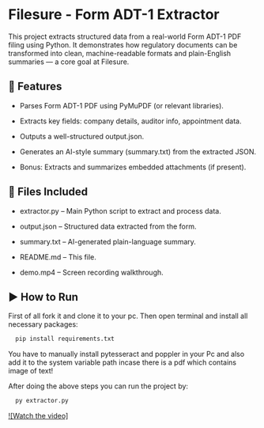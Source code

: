
# Filesure - Form ADT-1 Extractor

This project extracts structured data from a real-world Form ADT-1 PDF filing using Python. It demonstrates how regulatory documents can be transformed into clean, machine-readable formats and plain-English summaries — a core goal at Filesure.


## 🔧 Features

- Parses Form ADT-1 PDF using PyMuPDF (or relevant libraries).

- Extracts key fields: company details, auditor info, appointment data.

- Outputs a well-structured output.json.

- Generates an AI-style summary (summary.txt) from the extracted JSON.

- Bonus: Extracts and summarizes embedded attachments (if present).


## 📁 Files Included

- extractor.py – Main Python script to extract and process data.

- output.json – Structured data extracted from the form.

- summary.txt – AI-generated plain-language summary.

- README.md – This file.

- demo.mp4 – Screen recording walkthrough.


## ▶️ How to Run

First of all fork it and clone it to your pc. Then open terminal and install all necessary packages:

```bash
  pip install requirements.txt
```
You have to manually install pytesseract and poppler in your Pc and also add it to the system variable path incase there is a pdf which contains image of text!

After doing the above steps you can run the project by:
```bash
  py extractor.py
```


[![Watch the video]](https://drive.google.com/file/d/1nnxnM7dLy0IIF-PQJu10F_W5IlWk4miz/view?usp=sharing)
